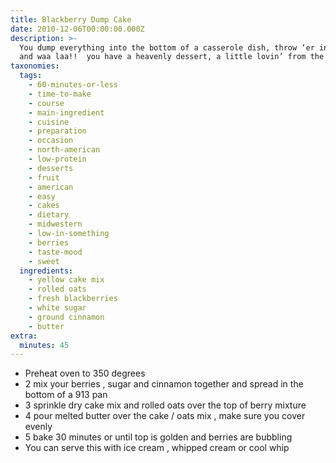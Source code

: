 ```yaml
---
title: Blackberry Dump Cake
date: 2010-12-06T00:00:00.000Z
description: >-
  You dump everything into the bottom of a casserole dish, throw ‘er in the oven
  and waa laa!!  you have a heavenly dessert, a little lovin’ from the oven.
taxonomies:
  tags:
    - 60-minutes-or-less
    - time-to-make
    - course
    - main-ingredient
    - cuisine
    - preparation
    - occasion
    - north-american
    - low-protein
    - desserts
    - fruit
    - american
    - easy
    - cakes
    - dietary
    - midwestern
    - low-in-something
    - berries
    - taste-mood
    - sweet
  ingredients:
    - yellow cake mix
    - rolled oats
    - fresh blackberries
    - white sugar
    - ground cinnamon
    - butter
extra:
  minutes: 45
---
```

 - Preheat oven to 350 degrees
 - 2 mix your berries , sugar and cinnamon together and spread in the bottom of a 913 pan
 - 3 sprinkle dry cake mix and rolled oats over the top of berry mixture
 - 4 pour melted butter over the cake / oats mix , make sure you cover evenly
 - 5 bake 30 minutes or until top is golden and berries are bubbling
 - You can serve this with ice cream , whipped cream or cool whip
